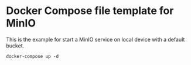 # Docker Compose file template for MinIO

This is the example for start a MinIO service on local device with a default bucket. 

```
docker-compose up -d
```
